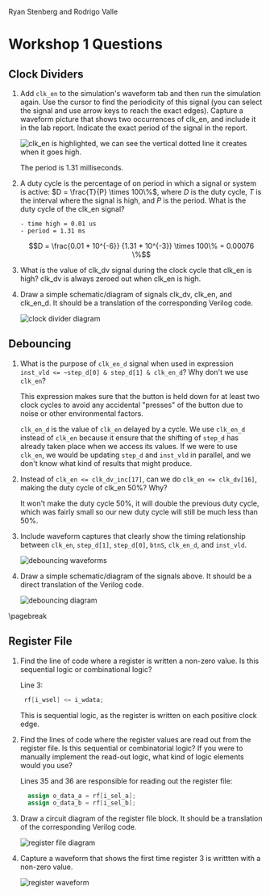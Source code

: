 Ryan Stenberg and Rodrigo Valle

# Workshop 1 Questions

## Clock Dividers
1. Add `clk_en` to the simulation's waveform tab and then run the simulation
   again. Use the cursor to find the periodicity of this signal (you can select
   the signal and use arrow keys to reach the exact edges). Capture a waveform
   picture that shows two occurrences of clk_en, and include it in the lab
   report. Indicate the exact period of the signal in the report.

   ![`clk_en` is highlighted, we can see the vertical dotted line it creates
     when it goes high.](clk_en.png)

   The period is 1.31 milliseconds.


2. A duty cycle is the percentage of on period in which a signal or system is
   active: $D = \frac{T}{P} \times 100\%$, where $D$ is the duty cycle, $T$ is
   the interval where the signal is high, and $P$ is the period. What is the
   duty cycle of the clk_en signal?

       - time high = 0.01 us
       - period = 1.31 ms

   $$D = \frac{0.01 * 10^{-6}} {1.31 * 10^{-3}} \times 100\% = 0.00076 \%$$


3. What is the value of clk_dv signal during the clock cycle that clk_en is
   high?
   clk_dv is always zeroed out when clk_en is high.


4. Draw a simple schematic/diagram of signals clk_dv, clk_en, and clk_en_d. It
   should be a translation of the corresponding Verilog code.

   ![clock divider diagram](clk_div_sketch.jpg)


## Debouncing
1. What is the purpose of `clk_en_d` signal when used in expression
   `inst_vld <= ~step_d[0] & step_d[1] & clk_en_d`? Why don't we use `clk_en`?

    This expression makes sure that the button is held down for at least two
    clock cycles to avoid any accidental "presses" of the button due to noise or
    other environmental factors.

    `clk_en_d` is the value of `clk_en` delayed by a cycle. We use `clk_en_d`
    instead of `clk_en` because it ensure that the shifting of `step_d` has
    already taken place when we access its values. If we were to use `clk_en`, we
    would be updating `step_d` and `inst_vld` in parallel, and we don't know what
    kind of results that might produce.


2. Instead of `clk_en <= clk_dv_inc[17]`, can we do `clk_en <= clk_dv[16]`,
   making the duty cycle of clk_en 50%? Why?

   It won't make the duty cycle 50%, it will double the previous duty cycle,
   which was fairly small so our new duty cycle will still be much less than
   50%.


3. Include waveform captures that clearly show the timing relationship between
   `clk_en`, `step_d[1]`, `step_d[0]`, `btnS`, `clk_en_d`, and `inst_vld`.

   ![debouncing waveforms](debouncing3.png)


4. Draw a simple schematic/diagram of the signals above. It should be a direct
   translation of the Verilog code.

   ![debouncing diagram](debouncing_sketch.jpg)

\pagebreak

## Register File
1. Find the line of code where a register is written a non-zero value. Is this
   sequential logic or combinational logic?

    Line 3:

    ``` verilog
     rf[i_wsel] <= i_wdata;
    ```

    This is sequential logic, as the register is written on each positive clock
    edge.


2. Find the lines of code where the register values are read out from the
   register file. Is this sequential or combinatorial logic? If you were to
   manually implement the read-out logic, what kind of logic elements would you
   use?

    Lines 35 and 36 are responsible for reading out the register file:

    ``` verilog
      assign o_data_a = rf[i_sel_a];
      assign o_data_b = rf[i_sel_b];
    ```


3. Draw a circuit diagram of the register file block. It should be a translation
   of the corresponding Verilog code.

   ![register file diagram](register_sketch.jpg)

4. Capture a waveform that shows the first time register 3 is writtten with a
   non-zero value.

   ![register waveform](Reg3.png)
